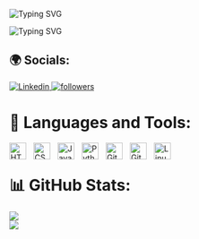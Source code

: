 <!--### Hi there 👋-->

<!--
**AnkitaKumari17/AnkitaKumari17** is a ✨ _special_ ✨ repository because its `README.md` (this file) appears on your GitHub profile.

Here are some ideas to get you started:

- 🔭 I’m currently working on ...
- 🌱 I’m currently learning ...
- 👯 I’m looking to collaborate on ...
- 🤔 I’m looking for help with ...
- 💬 Ask me about ...
- 📫 How to reach me: ...
- 😄 Pronouns: ...
- ⚡ Fun fact: ...
-->
<!-- SVG Typing name -->
![Typing SVG](https://readme-typing-svg.demolab.com?font==Fira+Code&weight=700&size=30&duration=1&pause=1&color=B53A53&center=true&vCenter=true&repeat=false&width=1000&lines=Hello+&#128075;+I'm+Ankita+Kumari)

<!-- SVG Typing description -->
![Typing SVG](https://readme-typing-svg.demolab.com?font=Fira+Code&weight=900&size=26&pause=1000&center=true&vCenter=true&color=B53A53&background=941B7400&multiline=true&width=1000&height=105&lines=Computer+Science+Graduate++%F0%9F%91%A8%F0%9F%8F%BB%E2%80%8D%F0%9F%8E%93+;Software+Engineer++%F0%9F%92%BC;Passionate+coder+and+learner+%F0%9F%A4%93%F0%9F%92%BB)

<!-- Socials -->
## 🌍 Socials:
<p align="left">
  <a href="https://www.linkedin.com/in/ankitakumaripatna/">
    <img
      alt="Linkedin"
      title="LinkedIn"
      src="https://img.shields.io/badge/LinkedIn-%230077B5.svg?logo=linkedin&logoColor=white&style=for-the-badge&label"/>
</a>
<a href="https://github.com/theparthmaru?tab=followers">
    <img
      alt="followers"
      title="Follow me on Github"
      src="https://custom-icon-badges.demolab.com/github/followers/AnkitaKumari17?color=%23E1AD0E&labelColor=C79600&style=for-the-badge&logo=person-add&label=Follow&logoColor=white"/></a>
</p>

# 🧰 Languages and Tools:

<div>
  <img align="left" alt="HTML" width="30px" style="padding-right:10px;" src="https://cdn.jsdelivr.net/gh/devicons/devicon/icons/html5/html5-plain.svg" />
  <img align="left" alt="CSS" width="30px" style="padding-right:10px;" src="https://cdn.jsdelivr.net/gh/devicons/devicon/icons/css3/css3-plain.svg" />
  <img align="left" alt="Java" width="30px" style="padding-right:10px;" src="https://cdn.jsdelivr.net/gh/devicons/devicon/icons/java/java-original.svg"/>
  <img align="left" alt="Python" width="30px" style="padding-right:10px;" src="https://cdn.jsdelivr.net/gh/devicons/devicon/icons/python/python-plain.svg" />
  <img align="left" alt="Git" width="30px" style="padding-right:10px;" src="https://cdn.jsdelivr.net/gh/devicons/devicon/icons/git/git-original.svg" />
  <img align="left" alt="GitHub" width="30px" style="padding-right:10px;" src="https://cdn.jsdelivr.net/gh/devicons/devicon/icons/github/github-original.svg" />
  <img align="left" alt="Linux" width="30px" style="padding-right:10px;" src="https://cdn.jsdelivr.net/gh/devicons/devicon/icons/linux/linux-original.svg" />
</div>

<br />

# 📊 GitHub Stats:

<!--![](https://github-readme-stats.vercel.app/api?username=AnkitaKumari17&theme=radical&hide_border=false&include_all_commits=true&count_private=false)<br/>-->
![](https://github-readme-streak-stats.herokuapp.com/?user=AnkitaKumari17&theme=radical&hide_border=false)<br/>
![](https://github-readme-stats.vercel.app/api/top-langs/?username=AnkitaKumari17&theme=radical&hide_border=false&include_all_commits=true&count_private=false&layout=compact)
